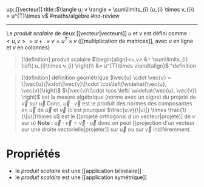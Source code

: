 up::[[vecteur]]
title::$\langle u; v \rangle = \sum\limits_{i} (u_{i} \times v_{i}) = u^{T}\times v$
#maths/algèbre #no-review

----
Le _produit scalaire_ de deux [[vecteur|vecteurs]] $u$ et $v$ est défini comme :
$<u, v> = u +.\times v = u^T \times v$ ([[multiplication de matrices]], avec $u$ en ligne et $v$ en colonnes)


> [!definition] produit scalaire
> $\begin{align}<u,v> &= \sum\limits_{i} \left( u_{i}\times v_{i} \right)\\ &= u^{T}\times v\end{align}$
^definition


> [!definition] définition géométrique
> $\vec{u} \cdot \vec{v} = \|\vec{u}\|\cdot\|\vec{v}\|\cdot \cos\left(\widehat{\vec{u}, \vec{v}}\right)$ 
> $\|\vec{v}\|\cdot \cos \left( \widehat{\vec{u}, \vec{v}} \right)$ est la mesure algébrique (norme avec un signe) du projeté de $\vec{v}$ sur $\vec{u}$
> Donc, $\vec{u}\cdot\vec{v}$ est le produit des normes des composantes en $\vec{u}$ de $\vec{u}$ et $\vec{v}$ (c'est pourquoi $\frac{u.v}{\|u\|} \times \frac{1}{\|u\|}\times u$ est le [[projeté orthogonal d'un vecteur|projeté]] de $v$ sur $u$)
> **Note :** $\vec{u}\cdot\vec{v} = \vec{v}\cdot\vec{u}$ donc on peut [[projection d'un vecteur sur une droite vectorielle|projeter]] sur $\vec{u}$ ou sur $\vec{v}$ indiféremment.


# Propriétés

 - le _produit scalaire_ est une [[application bilinéaire]]
 - le _produit scalaire_ est une [[application symétrique]] 

